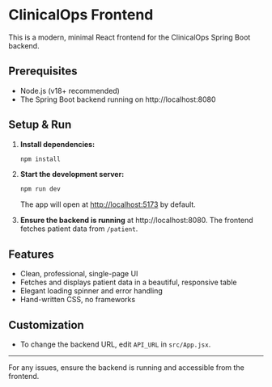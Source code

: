 # ClinicalOps Frontend

This is a modern, minimal React frontend for the ClinicalOps Spring Boot backend.

## Prerequisites
- Node.js (v18+ recommended)
- The Spring Boot backend running on http://localhost:8080

## Setup & Run

1. **Install dependencies:**
   ```sh
   npm install
   ```

2. **Start the development server:**
   ```sh
   npm run dev
   ```
   The app will open at [http://localhost:5173](http://localhost:5173) by default.

3. **Ensure the backend is running** at http://localhost:8080. The frontend fetches patient data from `/patient`.

## Features
- Clean, professional, single-page UI
- Fetches and displays patient data in a beautiful, responsive table
- Elegant loading spinner and error handling
- Hand-written CSS, no frameworks

## Customization
- To change the backend URL, edit `API_URL` in `src/App.jsx`.

---

For any issues, ensure the backend is running and accessible from the frontend.
